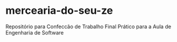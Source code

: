# mercearia-do-seu-ze
Repositório para Confeccão de Trabalho Final Prático para a Aula de Engenharia de Software
